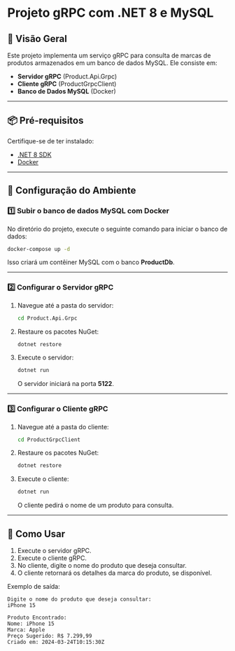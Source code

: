 # Projeto gRPC com .NET 8 e MySQL

## 📌 Visão Geral
Este projeto implementa um serviço gRPC para consulta de marcas de produtos armazenados em um banco de dados MySQL. Ele consiste em:

- **Servidor gRPC** (Product.Api.Grpc)
- **Cliente gRPC** (ProductGrpcClient)
- **Banco de Dados MySQL** (Docker)

---

## 📦 Pré-requisitos
Certifique-se de ter instalado:
- [.NET 8 SDK](https://dotnet.microsoft.com/)
- [Docker](https://www.docker.com/)
---

## 🚀 Configuração do Ambiente

### 1️⃣ Subir o banco de dados MySQL com Docker

No diretório do projeto, execute o seguinte comando para iniciar o banco de dados:

```sh
docker-compose up -d
```

Isso criará um contêiner MySQL com o banco **ProductDb**.

---

### 2️⃣ Configurar o Servidor gRPC

1. Navegue até a pasta do servidor:
   ```sh
   cd Product.Api.Grpc
   ```
2. Restaure os pacotes NuGet:
   ```sh
   dotnet restore
   ```
3. Execute o servidor:
   ```sh
   dotnet run
   ```
   O servidor iniciará na porta **5122**.

---

### 3️⃣ Configurar o Cliente gRPC

1. Navegue até a pasta do cliente:
   ```sh
   cd ProductGrpcClient
   ```
2. Restaure os pacotes NuGet:
   ```sh
   dotnet restore
   ```
3. Execute o cliente:
   ```sh
   dotnet run
   ```
   O cliente pedirá o nome de um produto para consulta.

---

## 📡 Como Usar

1. Execute o servidor gRPC.
2. Execute o cliente gRPC.
3. No cliente, digite o nome do produto que deseja consultar.
4. O cliente retornará os detalhes da marca do produto, se disponível.

Exemplo de saída:
```
Digite o nome do produto que deseja consultar:
iPhone 15

Produto Encontrado:
Nome: iPhone 15
Marca: Apple
Preço Sugerido: R$ 7.299,99
Criado em: 2024-03-24T10:15:30Z
```